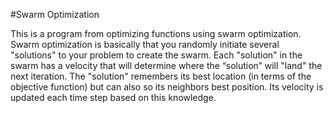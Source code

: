 #Swarm Optimization

This is a program from optimizing functions using swarm optimization. Swarm optimization is basically that you randomly initiate several "solutions" to your problem to create the swarm. Each "solution" in the swarm has a velocity that will determine where the “solution” will "land" the next iteration. The "solution" remembers its best location (in terms of the objective function) but can also so its neighbors best position. Its velocity is updated each time step based on this knowledge.
